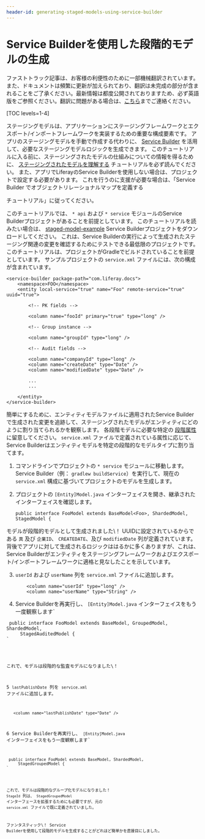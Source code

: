```yaml
---
header-id: generating-staged-models-using-service-builder
---
```


# Service Builderを使用した段階的モデルの生成

<p class="alert alert-info"><span class="wysiwyg-color-blue120">ファストトラック記事は、お客様の利便性のために一部機械翻訳されています。また、ドキュメントは頻繁に更新が加えられており、翻訳は未完成の部分が含まれることをご了承ください。最新情報は都度公開されておりますため、必ず英語版をご参照ください。翻訳に問題がある場合は、<a href="mailto:support-content-jp@liferay.com">こちら</a>までご連絡ください。</span></p>

[TOC levels=1-4]

ステージングモデルは、アプリケーションにステージングフレームワークとエクスポート/インポートフレームワークを実装するための重要な構成要素です。 アプリのステージングモデルを手動で作成する代わりに、 [Service Builder](/docs/7-1/tutorials/-/knowledge_base/t/service-builder) を活用して、必要なステージングモデルロジックを生成できます。 このチュートリアルに入る前に、ステージングされたモデルの仕組みについての情報を得るために、 [ステージングされたモデルを理解する](/docs/7-1/tutorials/-/knowledge_base/t/understanding-staged-models) チュートリアルを必ず読んでください。 また、アプリでLiferayのService Builderを使用しない場合は、プロジェクトで設定する必要があります。 これを行うのに支援が必要な場合は、「Service Builder</a> でオブジェクトリレーショナルマップを定義する

チュートリアル」に従ってください。</p> 

このチュートリアルでは、 `* api` および `* service` モジュールのService Builderプロジェクトがあることを前提としています。 このチュートリアルを読みたい場合は、 [staged-model-example](/documents/10184/656312/staged-model-example.zip/5b2a8b0f-fa04-ca4a-2345-015871c0a14a) Service Builderプロジェクトをダウンロードしてください。 これは、Service Builderの実行によって生成されたステージング関連の変更を確認するためにテストできる最低限のプロジェクトです。 このチュートリアルは、プロジェクトがGradleでビルドされていることを前提としています。 サンプルプロジェクトの `service.xml` ファイルには、次の構成が含まれています。

    <service-builder package-path="com.liferay.docs">
        <namespace>FOO</namespace>
        <entity local-service="true" name="Foo" remote-service="true" uuid="true">
    
            <!-- PK fields -->
    
            <column name="fooId" primary="true" type="long" />
    
            <!-- Group instance -->
    
            <column name="groupId" type="long" />
    
            <!-- Audit fields -->
    
            <column name="companyId" type="long" />
            <column name="createDate" type="Date" />
            <column name="modifiedDate" type="Date" />
    
            ...
            ...
    
        </entity>
    </service-builder>
    

簡単にするために、エンティティモデルファイルに適用されたService Builderで生成された変更を追跡して、ステージングされたモデルがエンティティにどのように割り当てられるかを観察します。 各段階モデルに必要な特定の [段階属性](/docs/7-1/tutorials/-/knowledge_base/t/understanding-staged-models#important-attributes-in-staging) に留意してください。 `service.xml` ファイルで定義されている属性に応じて、Service Builderはエンティティモデルを特定の段階的なモデルタイプに割り当てます。

1.  コマンドラインでプロジェクトの `* service` モジュールに移動します。 Service Builder（例： `gradlew buildService`）を実行して、現在の `service.xml` 構成に基づいてプロジェクトのモデルを生成します。

2.  プロジェクトの `[Entity]Model.java` インターフェイスを開き、継承されたインターフェイスを確認します。
   
        public interface FooModel extends BaseModel<Foo>, ShardedModel, StagedModel {
       
   
   モデルが段階的モデルとして生成されました\！ UUIDに設定されているからである `真` 及び `企業ID`、 `CREATEDATE`、及び `modifiedDate` 列が定義されています。 背後でアプリに対して生成されるロジックははるかに多くありますが、これは、Service Builderがエンティティをステージングフレームワークおよびエクスポート/インポートフレームワークに適格と見なしたことを示しています。

3.  `userId` および `userName` 列を `service.xml` ファイルに追加します。 
   
   

    ``` 
        <column name="userId" type="long" />
        <column name="userName" type="String" />
    ```


4.  Service Builderを再実行し、 `[Entity]Model.java` インターフェイスをもう一度観察します`</p>

<pre><code> public interface FooModel extends BaseModel<Foo>, GroupedModel, ShardedModel,
     StagedAuditedModel {
`</pre> 
   
   これで、モデルは段階的な監査モデルになりました\！</li> 
   
   5  `lastPublishDate` 列を `service.xml` ファイルに追加します。
  
       <column name="lastPublishDate" type="Date" />
      

6  Service Builderを再実行し、 `[Entity]Model.java` インターフェイスをもう一度観察します`</p>

<pre><code> public interface FooModel extends BaseModel<Foo>, ShardedModel,
     StagedGroupedModel {
`</pre> 
  
  これで、モデルは段階的なグループ化モデルになりました！ `StageId` 列は、 `StagedGroupedModel` インターフェースを拡張するためにも必要ですが、元の `service.xml` ファイルで既に定義されていました。</li> </ol> 
  
  ファンタスティック\！ Service Builderを使用して段階的モデルを生成することがどれほど簡単かを直接目にしました。
